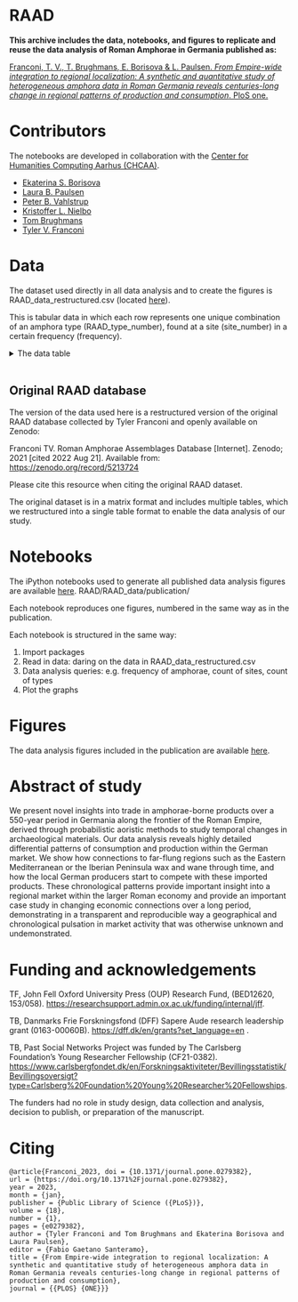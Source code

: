 # RAAD

<b>This archive includes the data, notebooks, and figures to replicate and reuse the data analysis of Roman Amphorae in Germania published as:</b>

[Franconi, T. V., T. Brughmans, E. Borisova & L. Paulsen. *From Empire-wide integration to regional localization: A synthetic and quantitative study of heterogeneous amphora data in Roman Germania reveals centuries-long change in regional patterns of production and consumption*. PloS one.](https://journals.plos.org/plosone/article?id=10.1371/journal.pone.0279382)

# Contributors

The notebooks are developed in collaboration with the [Center for Humanities Computing Aarhus (CHCAA)](https://chcaa.io/#/).

* [Ekaterina S. Borisova](https://github.com/esborisova)
* [Laura B. Paulsen](https://github.com/laurabpaulsen)
* [Peter B. Vahlstrup](https://pure.au.dk/portal/en/persons/peter-bjerregaard-vahlstrup(63997fd6-cf3c-4d7e-895a-7cfbd145f22e).html)
* [Kristoffer L. Nielbo](https://pure.au.dk/portal/en/persons/kristoffer-laigaard-nielbo(aef8887c-d4e9-4270-9031-1a15553f5590).html)
* [Tom Brughmans](https://pure.au.dk/portal/en/persons/tom-brughmans(78c7314a-9485-4e14-b207-0e836aea5e01).html)
* [Tyler V. Franconi](https://www.brown.edu/academics/archaeology/people/franconi)

# Data

The dataset used directly in all data analysis and to create the figures is RAAD_data_restructured.csv (located [here](https://github.com/Tom-Brughmans/RAAD/tree/main/RAAD_data/data)).

This is tabular data in which each row represents one unique combination of an amphora type (RAAD_type_number), found at a site (site_number) in a certain frequency (frequency).
<br /> 

<details>
  <summary>  The data table </summary>

|**Field Name**                |      **Type / Description**                                                                      |
| ---------------------------- | ---------------------------------------------------------------------------------------------- |
|'RAAD_form'	               |   string / Commonly used typologies for RAAD type number                                         |
|'RAAD_type_number'            |   integer / RAAD unique form identifier                                                          |
|'origin'               	   |   string / A region where an amphora was produced                                                |
|'origin_h1'	               |   string / A region where an amphora was produced                                                |
|'origin_h2'	               |   string / A subregion of a region (where an amphora was made)                                   |
|'contents'	                   |   string / A product carried in an amphora                                                       |
|'site_name_modern'	           |   string / A modern name of an archaeological site from which an amphorae assemblage came        |
|'site_name_ancient' 	       |   string / Roman name for sites (where known)                                                    |
|'site_number'                 |   integer / RAAD unique assemblage identifier                                                    |
|'modern_country'              |   string / Modern national location of sites                                                     |
|'roman_province'              |   string / Ancient provincial location of sites                                                  |
|'major_site_type'	           |   string / A site category: <ul><li>military</li><li>settlement</li><li>oppidum</li><li>villa</li></ul>|
|'minor_site_type'             |   string / Specific types of sites, where available                                              |
|'quantification_method'       |   string / The method with which each assemblage was quantified                                  |
|'quantification_abbreviation' |   string / A ceramic quantification method: <ul><li>total - total sherd count</li><li>mni - minimum number of individuals</li><li>rbh - diagnostic rim, base, and handles count</li><li>max - maximum number of individuals</li></ul>|
|'raad_type_start_date'        |   float / A production start date of an amphora                                                  |
|'raad_type_end_date'	       |   float / A production end date of an amphora                                                    |
|'site_start_date'	           |   integer / A consumption start date of an amphora                                               |
|'site_end_date'	           |   integer / A consumption end date of an amphora                                                 |
|'frequency'                   |   integer / An amphora frequency                                                                 |
|'southampton_type_number'     |   float / Corresponding entry in Southampton Roman Amphorae: a Digital Resource (if available)   |
|'pleiades'	                   |   float / Site geographical coordinates according to the Pleiades Atlas                          |
|'dare'    	                   |   float / Site geographical coordinates according to the Digital Atlas of the Roman Empire       |
|'vici'	                       |   float / Site geographical coordinates according to the Archaeological Atlas of Antiquity       |
|'lat'  	                   |   float / Site geographical coordinates in latitude                                              |
|'long'   	                   |   float / Site geographical coordinates in longitude                                             |
|'total assemblage size'       |   integer / Total number of amphorae/sherds per site                                             |
|'reference'	               |   string / Bibliographic reference for assemblage publication                                    |

</details>

<br /> 

## Original RAAD database

The version of the data used here is a restructured version of the original RAAD database collected by Tyler Franconi and openly available on Zenodo:

Franconi TV. Roman Amphorae Assemblages Database [Internet]. Zenodo; 2021 [cited 2022 Aug 21]. Available from: https://zenodo.org/record/5213724

Please cite this resource when citing the original RAAD dataset.

The original dataset is in a matrix format and includes multiple tables, which we restructured into a single table format to enable the data analysis of our study.


# Notebooks

The iPython notebooks used to generate all published data analysis figures are available [here](https://github.com/Tom-Brughmans/RAAD/tree/main/RAAD_data/publication).
RAAD/RAAD_data/publication/

Each notebook reproduces one figures, numbered in the same way as in the publication.

Each notebook is structured in the same way:

1. Import packages
2. Read in data: daring on the data in RAAD_data_restructured.csv
3. Data analysis queries: e.g. frequency of amphorae, count of sites, count of types
4. Plot the graphs

# Figures

The data analysis figures included in the publication are available [here](https://github.com/Tom-Brughmans/RAAD/tree/main/RAAD_data/publication/Figs).

# Abstract of study

We present novel insights into trade in amphorae-borne products over a 550-year period in Germania along the frontier of the Roman Empire, derived through probabilistic aoristic methods to study temporal changes in archaeological materials. Our data analysis reveals highly detailed differential patterns of consumption and production within the German market. We show how connections to far-flung regions such as the Eastern Mediterranean or the Iberian Peninsula wax and wane through time, and how the local German producers start to compete with these imported products. These chronological patterns provide important insight into a regional market within the larger Roman economy and provide an important case study in changing economic connections over a long period, demonstrating in a transparent and reproducible way a geographical and chronological pulsation in market activity that was otherwise unknown and undemonstrated.

# Funding and acknowledgements

TF, John Fell Oxford University Press (OUP) Research Fund, (BED12620, 153/058). https://researchsupport.admin.ox.ac.uk/funding/internal/jff.

TB, Danmarks Frie Forskningsfond (DFF) Sapere Aude research leadership grant (0163-00060B). https://dff.dk/en/grants?set_language=en .

TB, Past Social Networks Project was funded by The Carlsberg Foundation’s Young Researcher Fellowship (CF21-0382). https://www.carlsbergfondet.dk/en/Forskningsaktiviteter/Bevillingsstatistik/Bevillingsoversigt?type=Carlsberg%20Foundation%20Young%20Researcher%20Fellowships.

The funders had no role in study design, data collection and analysis, decision to publish, or preparation of the manuscript.

# Citing
```
@article{Franconi_2023,	doi = {10.1371/journal.pone.0279382},	
url = {https://doi.org/10.1371%2Fjournal.pone.0279382},	
year = 2023,	
month = {jan},	
publisher = {Public Library of Science ({PLoS})},	
volume = {18},	
number = {1},	
pages = {e0279382},	
author = {Tyler Franconi and Tom Brughmans and Ekaterina Borisova and Laura Paulsen},	
editor = {Fabio Gaetano Santeramo},	
title = {From Empire-wide integration to regional localization: A synthetic and quantitative study of heterogeneous amphora data in Roman Germania reveals centuries-long change in regional patterns of production and consumption},	
journal = {{PLOS} {ONE}}}
```
